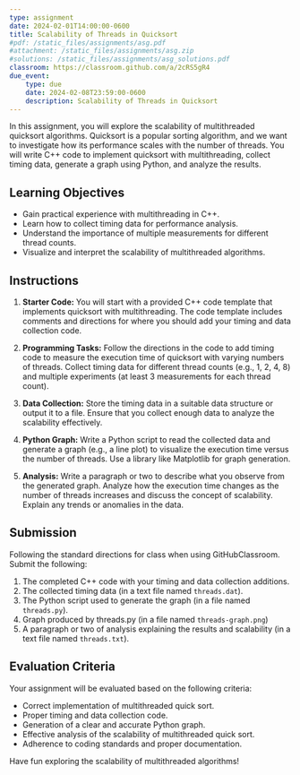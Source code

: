 ```yaml
---
type: assignment
date: 2024-02-01T14:00:00-0600
title: Scalability of Threads in Quicksort
#pdf: /static_files/assignments/asg.pdf
#attachment: /static_files/assignments/asg.zip
#solutions: /static_files/assignments/asg_solutions.pdf
classroom: https://classroom.github.com/a/2cRS5gR4
due_event: 
    type: due
    date: 2024-02-08T23:59:00-0600
    description: Scalability of Threads in Quicksort
---
```


In this assignment, you will explore the scalability of multithreaded quicksort algorithms. Quicksort is a popular sorting algorithm, and we want to investigate how its performance scales with the number of threads. You will write C++ code to implement quicksort with multithreading, collect timing data, generate a graph using Python, and analyze the results.

## Learning Objectives

- Gain practical experience with multithreading in C++.
- Learn how to collect timing data for performance analysis.
- Understand the importance of multiple measurements for different thread counts.
- Visualize and interpret the scalability of multithreaded algorithms.

## Instructions

1. **Starter Code:** You will start with a provided C++ code template that implements quicksort with multithreading. The code template includes comments and directions for where you should add your timing and data collection code.

2. **Programming Tasks:** Follow the directions in the code to add timing code to measure the execution time of quicksort with varying numbers of threads. Collect timing data for different thread counts (e.g., 1, 2, 4, 8) and multiple experiments (at least 3 measurements for each thread count).

3. **Data Collection:** Store the timing data in a suitable data structure or output it to a file. Ensure that you collect enough data to analyze the scalability effectively.

4. **Python Graph:** Write a Python script to read the collected data and generate a graph (e.g., a line plot) to visualize the execution time versus the number of threads. Use a library like Matplotlib for graph generation.

5. **Analysis:** Write a paragraph or two to describe what you observe from the generated graph. Analyze how the execution time changes as the number of threads increases and discuss the concept of scalability. Explain any trends or anomalies in the data.

## Submission

Following the standard directions for class when using GitHubClassroom. Submit the following:

1. The completed C++ code with your timing and data collection additions.
2. The collected timing data (in a text file named `threads.dat`).
3. The Python script used to generate the graph (in a file named `threads.py`).
4. Graph produced by threads.py (in a file named `threads-graph.png`)
5. A paragraph or two of analysis explaining the results and scalability (in a text file named `threads.txt`).

## Evaluation Criteria

Your assignment will be evaluated based on the following criteria:

- Correct implementation of multithreaded quick sort.
- Proper timing and data collection code.
- Generation of a clear and accurate Python graph.
- Effective analysis of the scalability of multithreaded quick sort.
- Adherence to coding standards and proper documentation.

Have fun exploring the scalability of multithreaded algorithms!